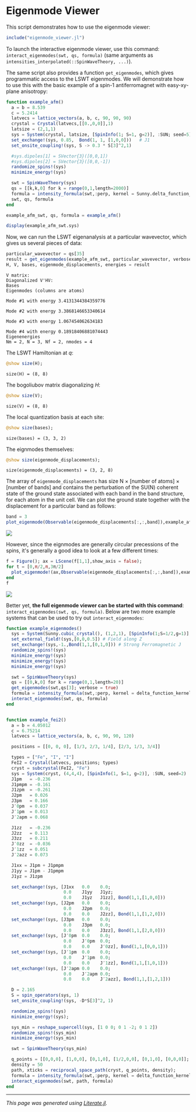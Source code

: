 # Eigenmode Viewer

This script demonstrates how to use the eigenmode viewer:

````julia
include("eigenmode_viewer.jl")
````

To launch the interactive eigenmode viewer, use this command: `interact_eigenmodes(swt, qs, formula)`
(same arguments as `intensities_interpolated(::SpinWaveTheory, ...)`).

The same script also provides a function `get_eigenmodes`, which gives programmatic access to the
LSWT eigenmodes.
We will demonstrate how to use this with the basic example of a spin-1 antiferromagnet with easy-xy-plane anisotropy:

````julia
function example_afm()
  a = b = 8.539
  c = 5.2414
  latvecs = lattice_vectors(a, b, c, 90, 90, 90)
  crystal = Crystal(latvecs,[[0.,0,0]],1)
  latsize = (2,1,1)
  sys = System(crystal, latsize, [SpinInfo(1; S=1, g=2)], :SUN; seed=5)
  set_exchange!(sys, 0.85,  Bond(1, 1, [1,0,0]))   # J1
  set_onsite_coupling!(sys, S -> 0.3 * S[3]^2,1)

  #sys.dipoles[1] = SVector{3}([0,0,1])
  #sys.dipoles[2] = SVector{3}([0,0,-1])
  randomize_spins!(sys)
  minimize_energy!(sys)

  swt = SpinWaveTheory(sys)
  qs = [[k,k,0] for k = range(0,1,length=2000)]
  formula = intensity_formula(swt,:perp, kernel = Sunny.delta_function_kernel)
  swt, qs, formula
end

example_afm_swt, qs, formula = example_afm()

display(example_afm_swt.sys)
````

Now, we can run the LSWT eigenanalysis at a particular wavevector, which gives us
several pieces of data:

````julia
particular_wavevector = qs[35]
result = get_eigenmodes(example_afm_swt, particular_wavevector, verbose = true)
H, V, bases, eigenmode_displacements, energies = result
````

````
V matrix:
Diagonalized V'HV:
Bases
Eigenmodes (columns are atoms)

Mode #1 with energy 3.4131344384359776

Mode #2 with energy 3.3868146653340614

Mode #3 with energy 1.067454062634183

Mode #4 with energy 0.18918406881074443
Eigenenergies
Nm = 2, N = 3, Nf = 2, nmodes = 4

````

The LSWT Hamiltonian at $q$:

````julia
@show size(H);
````

````
size(H) = (8, 8)

````

The bogoliubov matrix diagonalizing $H$:

````julia
@show size(V);
````

````
size(V) = (8, 8)

````

The local quantization basis at each site:

````julia
@show size(bases);
````

````
size(bases) = (3, 3, 2)

````

The eignmodes themselves:

````julia
@show size(eigenmode_displacements);
````

````
size(eigenmode_displacements) = (3, 2, 8)

````

The array of `eigenmode_displacements` has size N × [number of atoms] × [number of bands] and
contains the perturbation of the SU(N) coherent state of the ground state associated with
each band in the band structure, for each atom in the unit cell.
We can plot the ground state together with the displacement for a particular band as follows:

````julia
band = 3
plot_eigenmode(Observable(eigenmode_displacements[:,:,band]),example_afm_swt)
````
![](eigenmode_viewer_examples-17.png)

However, since the eignmodes are generally circular precessions of the spins,
it's generally a good idea to look at a few different times:

````julia
f = Figure(); ax = LScene(f[1,1],show_axis = false);
for t = [0,π/2,π,3π/2]
  plot_eigenmode!(ax,Observable(eigenmode_displacements[:,:,band]),example_afm_swt; t = Observable(t))
end
f
````
![](eigenmode_viewer_examples-19.png)

Better yet, **the full eigenmode viewer can be started with this command**: `interact_eigenmodes(swt, qs, formula)`.
Below are two more example systems that can be used to try out `interact_eigenmodes`:

````julia
function example_eigenmodes()
  sys = System(Sunny.cubic_crystal(), (1,2,1), [SpinInfo(1;S=1/2,g=1)], :SUN, units = Units.theory)
  set_external_field!(sys,[0,0,0.5]) # Field along Z
  set_exchange!(sys,-1.,Bond(1,1,[0,1,0])) # Strong Ferromagnetic J
  randomize_spins!(sys)
  minimize_energy!(sys)
  minimize_energy!(sys)
  minimize_energy!(sys)

  swt = SpinWaveTheory(sys)
  qs = [[0,k,0] for k = range(0,1,length=20)]
  get_eigenmodes(swt,qs[3]; verbose = true)
  formula = intensity_formula(swt,:perp, kernel = delta_function_kernel)
  interact_eigenmodes(swt, qs, formula)
end


function example_fei2()
  a = b = 4.05012
  c = 6.75214
  latvecs = lattice_vectors(a, b, c, 90, 90, 120)

  positions = [[0, 0, 0], [1/3, 2/3, 1/4], [2/3, 1/3, 3/4]]

  types = ["Fe", "I", "I"]
  FeI2 = Crystal(latvecs, positions; types)
  cryst = subcrystal(FeI2, "Fe")
  sys = System(cryst, (4,4,4), [SpinInfo(1, S=1, g=2)], :SUN, seed=2)
  J1pm   = -0.236
  J1pmpm = -0.161
  J1zpm  = -0.261
  J2pm   = 0.026
  J3pm   = 0.166
  J′0pm  = 0.037
  J′1pm  = 0.013
  J′2apm = 0.068

  J1zz   = -0.236
  J2zz   = 0.113
  J3zz   = 0.211
  J′0zz  = -0.036
  J′1zz  = 0.051
  J′2azz = 0.073

  J1xx = J1pm + J1pmpm
  J1yy = J1pm - J1pmpm
  J1yz = J1zpm

  set_exchange!(sys, [J1xx   0.0    0.0;
                      0.0    J1yy   J1yz;
                      0.0    J1yz   J1zz], Bond(1,1,[1,0,0]))
  set_exchange!(sys, [J2pm   0.0    0.0;
                      0.0    J2pm   0.0;
                      0.0    0.0    J2zz], Bond(1,1,[1,2,0]))
  set_exchange!(sys, [J3pm   0.0    0.0;
                      0.0    J3pm   0.0;
                      0.0    0.0    J3zz], Bond(1,1,[2,0,0]))
  set_exchange!(sys, [J′0pm  0.0    0.0;
                      0.0    J′0pm  0.0;
                      0.0    0.0    J′0zz], Bond(1,1,[0,0,1]))
  set_exchange!(sys, [J′1pm  0.0    0.0;
                      0.0    J′1pm  0.0;
                      0.0    0.0    J′1zz], Bond(1,1,[1,0,1]))
  set_exchange!(sys, [J′2apm 0.0    0.0;
                      0.0    J′2apm 0.0;
                      0.0    0.0    J′2azz], Bond(1,1,[1,2,1]))

  D = 2.165
  S = spin_operators(sys, 1)
  set_onsite_coupling!(sys, -D*S[3]^2, 1)

  randomize_spins!(sys)
  minimize_energy!(sys);

  sys_min = reshape_supercell(sys, [1 0 0; 0 1 -2; 0 1 2])
  randomize_spins!(sys_min)
  minimize_energy!(sys_min)

  swt = SpinWaveTheory(sys_min)

  q_points = [[0,0,0], [1,0,0], [0,1,0], [1/2,0,0], [0,1,0], [0,0,0]];
  density = 50
  path, xticks = reciprocal_space_path(cryst, q_points, density);
  formula = intensity_formula(swt,:perp, kernel = delta_function_kernel)
  interact_eigenmodes(swt, path, formula)
end
````

---

*This page was generated using [Literate.jl](https://github.com/fredrikekre/Literate.jl).*

